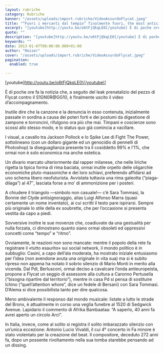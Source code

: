 ```yaml
---
layout: rubriche
category: Rubriche
banner: "/assets/uploads/import.rubriche/VideoAssurdoFlycat.jpeg"
title: "“Fuori i mercanti dal tempio” finalmente fuori, the most anticipated"
excerpt: "[youtube]http://youtu.be/o6tFjQkqLE0[/youtube] È di poche ore fa la notizia che, a seguito del leak prenatalizio del pezzo di Flycat contro il S1GN0R@GG10, è finalmente uscito il video d’accompagnamento. Inutile dire che la canzone e la denuncia in esso contenuta, inizialmente passate in sordina a causa dei poteri forti e dei postumi da digestione di zampone e [&hellip"
quote: ""
description: "[youtube]http://youtu.be/o6tFjQkqLE0[/youtube] È di poche ore fa la notizia che, a seguito del leak prenatalizio del pezzo di Flycat contro il S1GN0R@GG10, è finalmente uscito il video d’accompagnamento. Inutile dire che la canzone e la denuncia in esso contenuta, inizialmente passate in sordina a causa dei poteri forti e dei postumi da digestione di zampone e [&hellip"
keywords: ""
date: 2013-01-07T00:00:00.000+01:00
author: "Reiser"
cover: "/assets/uploads/import.rubriche/VideoAssurdoFlycat.jpeg"
pagination:
  enabled: true

---
```


\[youtube\]http://youtu.be/o6tFjQkqLE0\[/youtube\]

È di poche ore fa la notizia che, a seguito del leak prenatalizio del pezzo di Flycat contro il S1GN0R@GG10, è finalmente uscito il video d’accompagnamento.

Inutile dire che la canzone e la denuncia in esso contenuta, inizialmente passate in sordina a causa dei poteri forti e dei postumi da digestione di zampone e torroncini, rifulgono ora più che mai. Timpani e coscienze sono scossi allo stesso modo, e lo status quo già comincia a vacillare.

I visual, a cavallo tra Jackson Pollock e lo Spike Lee di Fight The Power, sottolineano (con un dollaro gigante ed un genocidio di pennelli di Photoshop) la diseguaglianza presente tra il cosiddetto 99% e l’1%, che ormai non è solo economica ma anche estetica.

Un divario marcato ulteriormente dal rapper milanese, che nelle liriche rigetta la tipica forma di rima baciata, ormai inutile orpello delle oligarchie economiche pluto-massoniche e dei loro schiavi, preferendo affidarsi ad uno schema libero neofuturista. Avvistata tuttavia una rima galeotta (“piaga-dilaga”) al 47″, lasciata forse a mo’ di ammonizione per i posteri.

A chiudere il triangolo —simbolo non casuale!— c’è Sara Tommasi, la Bonnie del Clyde antisignoraggio, alias Luigi Alfonso Marra (quasi certamente un nome inventato), ai cui scritti il testo pare ispirarsi. Sempre più originale lo stile della ex soubrette, che per l’occasione si presenta vestita da capo a piedi.

Sovversive inoltre le sue movenze che, coadiuvate da una gestualità per nulla forzata, ci dimostrano quanto siano ormai obsoleti ed oppressivi concetti come “tempo” e “ritmo”.

Ovviamente, le reazioni non sono mancate: mentre il popolo della rete fa registrare il «tutto esaurito» sui social network, il mondo politico è in subbuglio: Casini, a capo dell’ala moderata, ha mostrato iniziale entusiasmo per l’idea (non avendone avuta una originale in vita sua) ma si è subito ripreso non appena ha notato il sobrio silenzio di Mario Monti in merito alla vicenda. Dal Pdl, Berlusconi, ormai deciso a cavalcare l’onda antieuropeista, propone a Flycat un seggio di assessore alla cultura a Caronno Pertusella (“bisogna ripartire dal territorio”), mentre in casa Pd si pensa di sostituire Ichino (“quell’attention whore”, dice un fedele di Bersani) con Sara Tommasi. D’Alema si dice possibilista tanto per dire qualcosa.

Meno ambivalente il responso dal mondo musicale: listate a lutto le strade del Bronx, è attualmente in corso una veglia funebre al 1520 di Sedgwick Avenue. Lapidario il commento di Afrika Bambaataa: “A saperlo, 40 anni fa avrei aperto un circolo Arci”.

In Italia, invece, come al solito si registra il solito imbarazzato silenzio con un’unica eccezione: Antonio Lucio Vivaldi, il cui 4° concerto in Fa minore è stato violentato per la creazione del beat. Il compositore, deceduto 272 anni fa, dopo un possente rivoltamento nella sua tomba starebbe pensando ad un dissing.